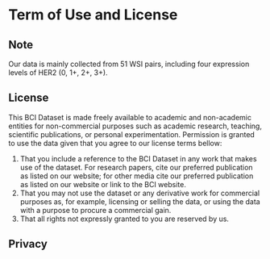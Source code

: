 # Term of Use and License

## Note

Our data is mainly collected from 51 WSI pairs, including four expression levels of HER2 (0, 1+, 2+, 3+).

## License

This BCI Dataset is made freely available to academic and non-academic entities for non-commercial purposes such as academic research, teaching, scientific publications, or personal experimentation. Permission is granted to use the data given that you agree to our license terms bellow:

1. That you include a reference to the BCI Dataset in any work that makes use of the dataset. For research papers, cite our preferred publication as listed on our website; for other media cite our preferred publication as listed on our website or link to the BCI website.
2. That you may not use the dataset or any derivative work for commercial purposes as, for example, licensing or selling the data, or using the data with a purpose to procure a commercial gain.
3. That all rights not expressly granted to you are reserved by us.

## Privacy